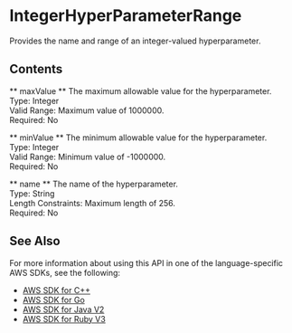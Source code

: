 # IntegerHyperParameterRange<a name="API_IntegerHyperParameterRange"></a>

Provides the name and range of an integer\-valued hyperparameter\.

## Contents<a name="API_IntegerHyperParameterRange_Contents"></a>

 ** maxValue **   <a name="personalize-Type-IntegerHyperParameterRange-maxValue"></a>
The maximum allowable value for the hyperparameter\.  
Type: Integer  
Valid Range: Maximum value of 1000000\.  
Required: No

 ** minValue **   <a name="personalize-Type-IntegerHyperParameterRange-minValue"></a>
The minimum allowable value for the hyperparameter\.  
Type: Integer  
Valid Range: Minimum value of \-1000000\.  
Required: No

 ** name **   <a name="personalize-Type-IntegerHyperParameterRange-name"></a>
The name of the hyperparameter\.  
Type: String  
Length Constraints: Maximum length of 256\.  
Required: No

## See Also<a name="API_IntegerHyperParameterRange_SeeAlso"></a>

For more information about using this API in one of the language\-specific AWS SDKs, see the following:
+  [AWS SDK for C\+\+](https://docs.aws.amazon.com/goto/SdkForCpp/personalize-2018-05-22/IntegerHyperParameterRange) 
+  [AWS SDK for Go](https://docs.aws.amazon.com/goto/SdkForGoV1/personalize-2018-05-22/IntegerHyperParameterRange) 
+  [AWS SDK for Java V2](https://docs.aws.amazon.com/goto/SdkForJavaV2/personalize-2018-05-22/IntegerHyperParameterRange) 
+  [AWS SDK for Ruby V3](https://docs.aws.amazon.com/goto/SdkForRubyV3/personalize-2018-05-22/IntegerHyperParameterRange) 